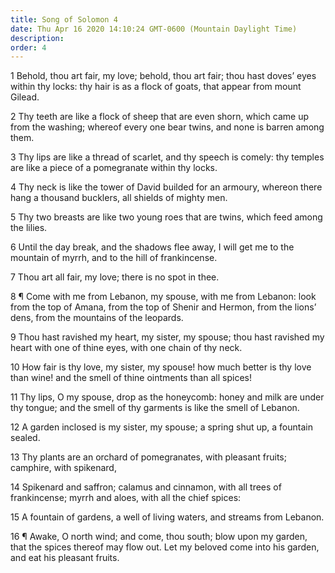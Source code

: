 ```yaml
---
title: Song of Solomon 4
date: Thu Apr 16 2020 14:10:24 GMT-0600 (Mountain Daylight Time)
description: 
order: 4
---
```


<p>
  1 Behold, thou art fair, my love; behold, thou art fair; thou hast
  doves&#x2019; eyes within thy locks: thy hair is as a flock of goats, that
  appear from mount Gilead.
</p>
<p>
  2 Thy teeth are like a flock of sheep that are even shorn, which came up from
  the washing; whereof every one bear twins, and none is barren among them.
</p>
<p>
  3 Thy lips are like a thread of scarlet, and thy speech is comely: thy temples
  are like a piece of a pomegranate within thy locks.
</p>
<p>
  4 Thy neck is like the tower of David builded for an armoury, whereon there
  hang a thousand bucklers, all shields of mighty men.
</p>
<p>
  5 Thy two breasts are like two young roes that are twins, which feed among the
  lilies.
</p>
<p>
  6 Until the day break, and the shadows flee away, I will get me to the
  mountain of myrrh, and to the hill of frankincense.
</p>
<p>7 Thou art all fair, my love; there is no spot in thee.</p>
<p>
  8 &#xB6; Come with me from Lebanon, my spouse, with me from Lebanon: look from
  the top of Amana, from the top of Shenir and Hermon, from the lions&#x2019;
  dens, from the mountains of the leopards.
</p>
<p>
  9 Thou hast ravished my heart, my sister, my spouse; thou hast ravished my
  heart with one of thine eyes, with one chain of thy neck.
</p>
<p>
  10 How fair is thy love, my sister, my spouse! how much better is thy love
  than wine! and the smell of thine ointments than all spices!
</p>
<p>
  11 Thy lips, O my spouse, drop as the honeycomb: honey and milk are under thy
  tongue; and the smell of thy garments is like the smell of Lebanon.
</p>
<p>
  12 A garden inclosed is my sister, my spouse; a spring shut up, a fountain
  sealed.
</p>
<p>
  13 Thy plants are an orchard of pomegranates, with pleasant fruits; camphire,
  with spikenard,
</p>
<p>
  14 Spikenard and saffron; calamus and cinnamon, with all trees of
  frankincense; myrrh and aloes, with all the chief spices:
</p>
<p>
  15 A fountain of gardens, a well of living waters, and streams from Lebanon.
</p>
<p>
  16 &#xB6; Awake, O north wind; and come, thou south; blow upon my garden, that
  the spices thereof may flow out. Let my beloved come into his garden, and eat
  his pleasant fruits.
</p>
